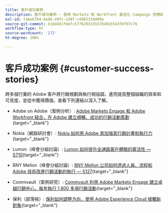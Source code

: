 ```yaml
---
title: 客戶成功案例
description: 客戶成功案例 — 使用 Marketo 和 Workfront 最佳化 Campaign 供應鏈
exl-id: fabe67b4-8ad6-49fc-a38f-cd4b5319d09a
source-git-commit: b18d491fdefc57762932d1570401b5437bf97c76
workflow-type: ht
source-wordcount: '172'
ht-degree: 100%

---
```


# 客戶成功案例 {#customer-success-stories}

跨多個行業的 Adobe 客戶將行銷規劃與執行相協調，進而提高整個組織的效率和可見度，並從中獲得價值。查看下列連結以深入了解。

* Adobe on Adobe（案例分析）: [Adobe Marketo Engage 和 Adobe Workfront 結合，在 Adobe 建立順暢、成功的行銷活動策劃](https://business.adobe.com/customer-success-stories/adobe-campaign-orchestration-case-study){target="_blank"}

* Nokia（網路研討會）: [Nokia 如何用 Adobe 來加強其行銷計畫和執行力](https://engage.adobe.com/MarWF22Q4WBR-Registration.html){target="_blank"}

* Lumon（峰會分組討論）: [Lumon 如何提升全通路客戶體驗的靈活性 — S710](https://business.adobe.com/summit/2022/sessions/how-lumen-drives-agility-for-omnichannel-customer-s710.html){target="_blank"}

* BNY Mellon（峰會分組討論）: [BNY Mellon 公司如何透過人員、流程和 Adobe 技術改進行銷活動的執行 — S127](https://business.adobe.com/events/experience-makers-live/2022/sessions/how-bny-mellon-improved-campaign-execution-with-pe-s127.html){target="_blank"}

* Commvault（案例研究）: [Commvault 利用 Adobe Marketo Engage 建立卓越行銷中心，每年執行 1,800 多項行銷活動](https://business.adobe.com/customer-success-stories/commvault-case-study){target="_blank"}

* 保利（部落格）: [保利如何調整方向，使用 Adobe Experience Cloud 接觸新對象](https://business.adobe.com/blog/basics/how-poly-shifted-gears-reach-new-audiences-adobe-experience-cloud){target="_blank"}
